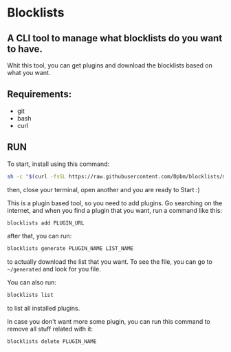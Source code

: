 # Blocklists
## A CLI tool to manage what blocklists do you want to have.

Whit this tool, you can get plugins and download the blocklists based on what you want.

## Requirements:

* git
* bash
* curl

## RUN

To start, install using this command:


```bash
sh -c "$(curl -fsSL https://raw.githubusercontent.com/Dpbm/blocklists/main/install.sh)"
```

then, close your terminal, open another and you are ready to Start :)

This is a plugin based tool, so you need to add plugins. Go searching on the internet, and when you find a plugin that you want, run a command like this:

```bash
blocklists add PLUGIN_URL
```

after that, you can run: 

```bash
blocklists generate PLUGIN_NAME LIST_NAME
```
to actually download the list that you want. To see the file, you can go to `~/generated` and look for you file.

You can also run:

```bash
blocklists list
```

to list all installed plugins.

In case you don't want more some plugin, you can run this command to remove all stuff related with it:
```bash
blocklists delete PLUGIN_NAME
```

